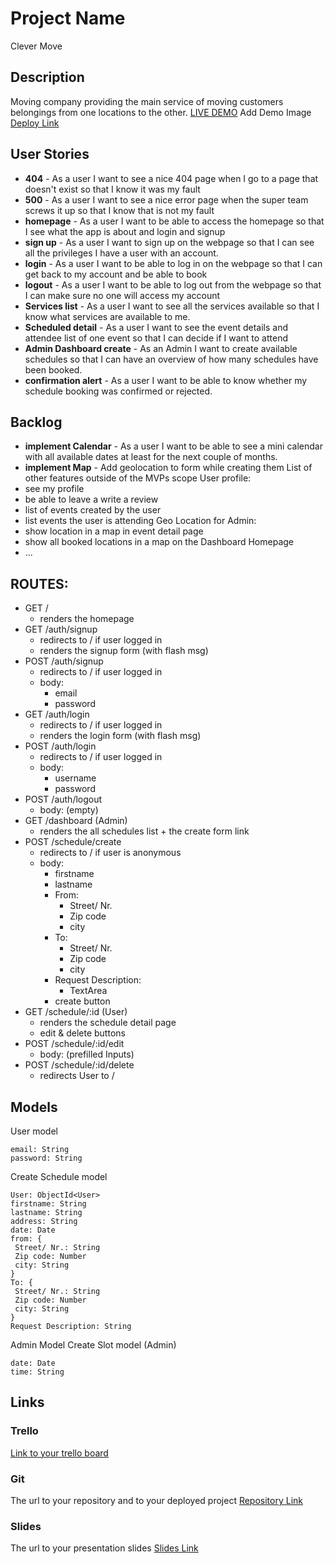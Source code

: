 # Project Name
Clever Move
## Description
Moving company providing the main service of moving customers belongings from one locations to the other.
[LIVE DEMO](https://trello.com) Add Demo Image
[Deploy Link](http://heroku.com)
## User Stories
- **404** - As a user I want to see a nice 404 page when I go to a page that doesn't exist so that I know it was my fault 
- **500** - As a user I want to see a nice error page when the super team screws it up so that I know that is not my fault
- **homepage** - As a user I want to be able to access the homepage so that I see what the app is about and login and signup
- **sign up** - As a user I want to sign up on the webpage so that I can see all the privileges I have a user with an account.
- **login** - As a user I want to be able to log in on the webpage so that I can get back to my account and be able to book
- **logout** - As a user I want to be able to log out from the webpage so that I can make sure no one will access my account
- **Services list** - As a user I want to see all the services available so that I know what services are available to me.
- **Scheduled detail** - As a user I want to see the event details and attendee list of one event so that I can decide if I want to attend 
- **Admin Dashboard create** - As an Admin I want to create available schedules so that I can have an overview of how many schedules have been booked.
- **confirmation alert** - As a user I want to be able to know whether my schedule booking was confirmed or rejected.
## Backlog
- **implement Calendar** - As a user I want to be able to see a mini calendar with all available dates at least for the next couple of months.
- **implement Map** - Add geolocation to form while creating them
List of other features outside of the MVPs scope
User profile:
- see my profile
- be able to leave a write a review
- list of events created by the user
- list events the user is attending
Geo Location for Admin:
- show location in a map in event detail page
- show all booked locations in a map on the Dashboard
Homepage
- ...
## ROUTES:
- GET / 
  - renders the homepage
- GET /auth/signup
  - redirects to / if user logged in
  - renders the signup form (with flash msg)
- POST /auth/signup
  - redirects to / if user logged in
  - body:
    - email
    - password
- GET /auth/login
  - redirects to / if user logged in
  - renders the login form (with flash msg)
- POST /auth/login
  - redirects to / if user logged in
  - body:
    - username
    - password
- POST /auth/logout
  - body: (empty)
- GET /dashboard (Admin)
  - renders the all schedules list + the create form link
- POST /schedule/create 
  - redirects to / if user is anonymous
  - body: 
    - firstname
    - lastname
    - From:
      - Street/ Nr.
      - Zip code
      - city
    - To:
      - Street/ Nr.
      - Zip code
      - city
    - Request Description:
      - TextArea
    - create button
- GET /schedule/:id (User)
  - renders the schedule detail page
  - edit & delete buttons
- POST /schedule/:id/edit 
  - body: (prefilled Inputs)     
- POST /schedule/:id/delete 
  - redirects User to /     
## Models
User model
```
email: String
password: String
```
Create Schedule model
```
User: ObjectId<User>
firstname: String
lastname: String
address: String
date: Date
from: {
 Street/ Nr.: String
 Zip code: Number
 city: String
}
To: {
 Street/ Nr.: String
 Zip code: Number
 city: String
}
Request Description: String
```
Admin Model
Create Slot model (Admin)
```
date: Date
time: String
```
## Links
### Trello
[Link to your trello board](https://trello.com/b/pHhpWMjL/dev)
### Git
The url to your repository and to your deployed project
[Repository Link](http://github.com)
### Slides
The url to your presentation slides
[Slides Link](http://slides.com)